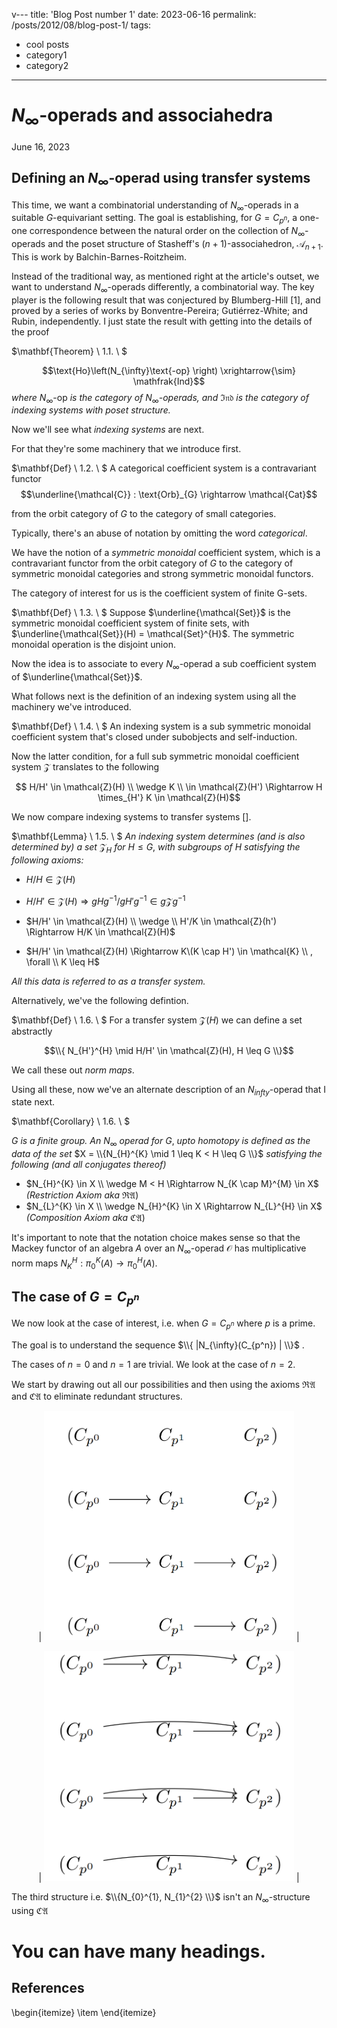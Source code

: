 v---
title: 'Blog Post number 1'
date: 2023-06-16
permalink: /posts/2012/08/blog-post-1/
tags:
  - cool posts
  - category1
  - category2
---


$N_{\infty}$-operads and associahedra
======

June 16, 2023

Defining an $N_{\infty}$-operad using transfer systems
------


This time, we want a combinatorial understanding of  $N_{\infty}$-operads in a suitable $G$-equivariant setting. The goal is establishing, for $G=C_{p^n}$, a one-one correspondence between the natural order on the collection of $N_{\infty}$-operads and the poset structure of Stasheff's $(n+1)$-associahedron, $\mathcal{A}_{n+1}$. This is work by Balchin-Barnes-Roitzheim.
 

Instead of the traditional way, as mentioned right at the article's outset, we want to understand $N_{\infty}$-operads differently, a combinatorial way. The key player is the following result that was conjectured by Blumberg-Hill [1], and proved by a series of works by Bonventre-Pereira; Gutiérrez-White; and Rubin, independently. I just state the result with getting into the details of the proof


$\mathbf{Theorem} \\ 1.1. \\ $

$$\text{Ho}\left(N_{\infty}\text{-op} \right) \xrightarrow{\sim} \mathfrak{Ind}$$ *where* $N_{\infty}\text{-op}$ *is the category of* $N_{\infty}$*-operads,  and* $\mathfrak{Ind}$ *is the category of indexing systems with poset structure.*

Now we'll see what *indexing systems* are next.

For that they're some machinery that we introduce first.

$\mathbf{Def} \\ 1.2. \\ $
A categorical coefficient system is a contravariant functor
$$\underline{\mathcal{C}} : \text{Orb}_{G} \rightarrow \mathcal{Cat}$$

from the orbit category of $G$ to the category of small categories.

Typically, there's an abuse of notation by omitting the word *categorical*.

We have the notion of a *symmetric monoidal* coefficient system, which is a contravariant functor from the orbit category of $G$ to the category of symmetric monoidal categories and strong symmetric monoidal functors.

The category of interest for us is the coefficient system of finite G-sets.

$\mathbf{Def} \\ 1.3. \\ $
Suppose $\underline{\mathcal{Set}}$ is the symmetric monoidal coefficient system of finite sets, with $\underline{\mathcal{Set}}(H) = \mathcal{Set}^{H}$. The symmetric monoidal operation is the disjoint union.


Now the idea is to associate to every $N_{\infty}$-operad a sub coefficient system of $\underline{\mathcal{Set}}$. 

What follows next is the definition of an indexing system using all the machinery we've introduced.


$\mathbf{Def} \\ 1.4. \\ $
An indexing system is a sub symmetric monoidal coefficient system that's closed under subobjects and self-induction.

Now the latter condition, for a full sub symmetric monoidal coefficient system $\mathcal{Z}$ translates to the following

$$ H/H' \in \mathcal{Z}(H) \\ \wedge K \\ \in \mathcal{Z}(H') \Rightarrow H \times_{H'} K \in \mathcal{Z}(H)$$  

We now compare indexing systems to transfer systems [].


$\mathbf{Lemma} \\ 1.5. \\ $
*An indexing system determines (and is also determined by) a set* $\mathcal{Z}_{H}$ *for* $H \leq G$, *with subgroups of $H$ satisfying the following axioms:*

* $H/H \in \mathcal{Z}(H)$

* $H/H' \in \mathcal{Z}(H) \Rightarrow gHg^{-1}/gH'g^{-1} \in g\mathcal{Z}g^{-1}$

* $H/H' \in \mathcal{Z}(H) \\ \wedge \\ H'/K \in \mathcal{Z}(h') \Rightarrow H/K \in \mathcal{Z}(H)$

* $H/H' \in \mathcal{Z}(H) \Rightarrow K\(K \cap H') \in \mathcal{K} \\ , \forall \\ K \leq H$


*All this data is referred to as a transfer system.*

Alternatively, we've the following defintion.

$\mathbf{Def} \\ 1.6. \\ $
For a transfer system $\mathcal{Z}(H)$ we can define a set abstractly 

$$\\{ N_{H'}^{H} \mid H/H' \in \mathcal{Z}(H),  H \leq  G \\}$$

We call these out *norm maps*.

Using all these, now we've an alternate description of an $N_{infty}$-operad that I state next.


$\mathbf{Corollary} \\ 1.6. \\ $

$G$ *is a finite group. An* $N_{\infty}$ *operad for* $G$, *upto homotopy is defined as the data of the set* $X = \\{N_{H}^{K} \mid 1 \leq K < H \leq G \\}$ *satisfying the following (and all conjugates thereof)*

*  $N_{H}^{K} \in X \\ \wedge M < H \Rightarrow N_{K \cap M}^{M} \in X$       *(Restriction Axiom aka* $\mathfrak{RA}$)
*  $N_{L}^{K} \in X \\ \wedge N_{H}^{K} \in X \Rightarrow N_{L}^{H} \in X$      *(Composition Axiom aka* $\mathfrak{CA}$)



It's important to note that the notation choice makes sense so that the Mackey functor of an algebra $A$ over an $N_{\infty}$-operad $\mathcal{O}$ has multiplicative norm maps $N_{K}^{H}: \pi_{0}^{K}(A) \rightarrow \pi_{0}^{H}(A)$.


The case of $G= C_{p^n}$
------

We now look at the case of interest, i.e. when $G= C_{p^n}$ where $p$ is a prime. 

The goal is to understand the sequence $\\{ |N_{\infty}(C_{p^n}) | \\}$ \.

The cases of $n=0$ and $n=1$ are trivial. We look at the case of $n=2$.

We start by drawing out all our possibilities and then using the axioms $\mathfrak{RA}$ and $\mathfrak{CA}$ to eliminate redundant structures.


<p align="center">
| <img src="/images/n=2 examples part(1).png" alt="Same cases" width="400"/> |

<p align="center">
| <img src="/images/n=2 examples part(2).png" alt="Same cases" width="400"/> |


The third structure i.e. $\\{N_{0}^{1}, N_{1}^{2} \\}$ isn't an $N_{\infty}$-structure using $\mathfrak{CA}$


You can have many headings.
======

References
------
\begin{itemize}
  \item
\end{itemize}  
